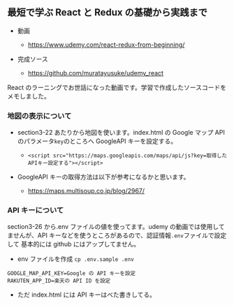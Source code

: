 ## 最短で学ぶ React と Redux の基礎から実践まで

- 動画

  - https://www.udemy.com/react-redux-from-beginning/

- 完成ソース

  - https://github.com/muratayusuke/udemy_react

React のラーニングでお世話になった動画です。学習で作成したソースコードをメモしました。

### 地図の表示について

- section3-22 あたりから地図を使います。index.html の Google マップ API のパラメータ`key`のところへ GoogleAPI キーを設定する。

  - `<script src="https://maps.googleapis.com/maps/api/js?key=取得したAPIキー設定する"></script>`

- GoogleAPI キーの取得方法は以下が参考になるかと思います。

  - https://maps.multisoup.co.jp/blog/2967/

### API キーについて

section3-26 から.env ファイルの値を使ってます。udemy の動画では使用してませんが、API キーなどを使うところがあるので、認証情報`.env`ファイルで設定して 基本的には github にはアップしてません。

- env ファイルを作成
  `cp .env.sample .env`

```
GOOGLE_MAP_API_KEY=Google の API キーを設定
RAKUTEN_APP_ID=楽天の API ID を設定
```

- ただ index.html には API キーはべた書きしてる。
